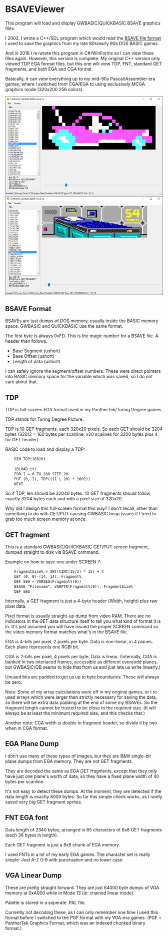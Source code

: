# BSAVEViewer
This program will load and display GWBASIC/QUICKBASIC BSAVE graphics files.

I 2002, I wrote a C++/SDL program which would read the [BSAVE file format][1] I used to save the graphics from my late 80s/early 90s DOS BASIC games.

And in 2016 I re-wrote this program in C#/WinForms so I can view these files again.  However, this version is complete.  My original C++ version only viewed TDP EGA format files, but this one will view TDP, FNT, standard GET fragments, and both EGA and CGA format.

Basically, it can view everything up to my mid-90s Pascal/Assembler era games, where I switched from CGA/EGA to using exclusively MCGA graphics mode (320x200 256 colors).

![CGA Example][CGAExample]
![EGA Example][EGAExample]

[CGAExample]: https://raw.githubusercontent.com/ChainedLupine/BSAVEViewer/master/Examples/Example_CarWars.png
[EGAExample]: https://raw.githubusercontent.com/ChainedLupine/BSAVEViewer/master/Examples/Example_HuntersLaw.png

[1]: https://en.wikipedia.org/wiki/BSAVE_(bitmap_format)

## BSAVE Format

BSAVEs are just dumps of DOS memory, usually inside the BASIC memory space.  GWBASIC and QUICKBASIC use the same format.

The first byte is always 0xFD.  This is the magic number for a BSAVE file.  A header then follows.

* Base Segment (ushort)
* Base Offset (ushort)
* Length of data (ushort)

I can safely ignore the segment/offset numbers.  These were direct pointers into BASIC memory space for the variable which was saved, so I do not care about that.


## TDP

TDP is full-screen EGA format used in my PantherTek/Turing Degree games.
	
TDP stands for Turing Degree Picture.

TDP is 10 GET fragments, each 320x20 pixels.  So each GET should be 3204 bytes (320/2 = 160 bytes per scanline, 
x20 scalines for 3200 bytes plus 4 for GET header).

BASIC code to load and display a TDP:

```
	DIM TDP(16020)
	
	(BLOAD it)
	FOR I = 0 TO 180 STEP 20
	PUT (0, I), TDP(((I \ 20) * 1602))
	NEXT
```

So if TDP, len should be 32040 bytes.  10 GET fragments should follow, exactly 3204 bytes each and with a pixel size
of 320x20.

Why did I design this full-screen format this way?  I don't recall, other than something to do with GET/PUT causing
GWBASIC heap issues if I tried to grab too much screen memory at once.

## GET fragment

This is a standard GWBASIC/QUICKBASIC GET/PUT screen fragment, dumped straight to disk via BSAVE command.

Example on how to save one under SCREEN 7:
	
```
	FragmentSize% = INT(CINT(15/2) * 15) + 4
	GET (0, 0)-(14, 14), Fragment%
	DEF SEG = VARSEG(Fragment%(0))
	BSAVE "Filename", VARPTR(Fragment%(0)), FragmentSize%
	DEF SEG
```

Internally, a GET fragment is just a 4-byte header (Width, height) plus raw pixel data.

Pixel format is usually straight-up dump from video RAM.  There are no indicators in the GET data
structure itself to tell you what kind of format it is in.  It's just assumed you will have issued the proper
SCREEN command so the video memory format matches what's in the BSAVE file.
	
EGA is 4-bits per pixel, 2 pixels per byte.  Data is non-linear, in 4 planes.  Each plane represents one RGBI bit.

CGA is 2-bits per pixel, 4 pixels per byte.  Data is linear.  (Internally, CGA is banked in two interlaced frames,
accessible as different even/odd planes, but GWBASIC/QB seems to hide that from us and just lets us write linearly.)

Unused bits are padded to get us up to byte boundaries.  These will always be zero.

Note: Some of my array calculations were off in my original games, or I re-used arrays which were larger than
strictly necessary for saving the data, so there will be extra data padding at the end of some my BSAVEs.  So the
fragment length cannot be trusted to be close to the required size.  (It will always be at least the minimum
required size, and this checks that.)

Another note:  CGA width is double in fragment header, so divide it by two when in CGA format.


## EGA Plane Dump

I don't use many of these types of images, but they are B&W single-bit plane dumps from EGA memory.  They are not GET
fragments.

They are decoded the same as EGA GET fragments, except that they only have just one plane's worth of data, so they
have a fixed plane width of 40 bytes per scanline.

It's not easy to detect these dumps.  At the moment, they are detected if the data length is exactly 8000 bytes.  So
far this simple check works, as I rarely saved very big GET fragment sprites.


## FNT EGA font

Data length of 2340 bytes, arranged in 65 characters of 8x8 GET fragments (each 36 bytes in length).

Each GET fragment is just a 8x8 chunk of EGA memory.

I used FNTs in a lot of my early EGA games.  The character set is really simple:  Just A-Z 0-9 with punctuation and
no lower case.
		   

## VGA Linear Dump

These are pretty straight forward.  They are just 64000 byte dumps of VGA memory at 0xA000 while in Mode 13 (ie:
chained linear mode).

Palette is stored in a seperate .PAL file.

Currently not decoding these, as I can only remember one time I used this format before I switched to the
PGF format with my VGA-era games.   (PGF = PantherTek Graphics Format, which was an indexed chunked binary format.)





